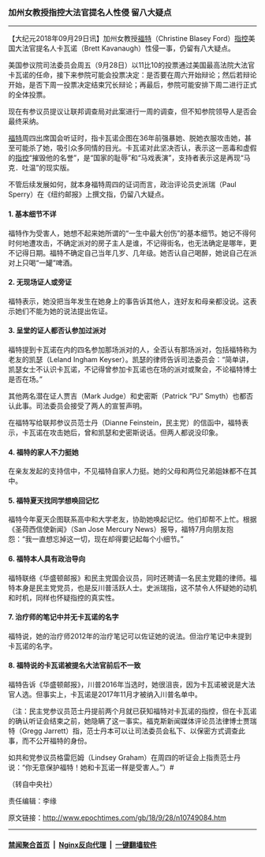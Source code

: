 ### 加州女教授指控大法官提名人性侵 留八大疑点
------------------------

<p>【大纪元2018年09月29日讯】加州女教授<a href="http://www.epochtimes.com/gb/tag/%E7%A6%8F%E7%89%B9.html">福特</a>（Christine Blasey Ford）<a href="http://www.epochtimes.com/gb/tag/%E6%8C%87%E6%8E%A7.html">指控</a>美国大法官提名人卡瓦诺（Brett Kavanaugh）性侵一事，仍留有八大疑点。</p>
<p>美国参议院司法委员会周五（9月28日）以11比10的投票通过美国最高法院大法官卡瓦诺的任命，接下来参院可能会投票决定：是否要在周六开始辩论；然后若辩论开始，是否下周一投票决定结束冗长辩论；再最后，参院可能安排下周二进行正式的全体投票。</p>
<p>现在有参议员提议让联邦调查局对此案进行一周的调查，但不知参院领导人是否会最终采纳。</p>
<p><a href="http://www.epochtimes.com/gb/tag/%E7%A6%8F%E7%89%B9.html">福特</a>周四出席国会听证时，指卡瓦诺企图在36年前强暴她、脱她衣服攻击她，甚至可能杀了她，吸引众多同情的目光。卡瓦诺对此坚决否认，表示这一恶毒和虚假的<a href="http://www.epochtimes.com/gb/tag/%E6%8C%87%E6%8E%A7.html">指控</a>“摧毁他的名誉”，是“国家的耻辱”和“马戏表演”，支持者表示这是再现“马克．吐温”的现实版。</p>
<p>不管后续发展如何，就本身福特周四的证词而言，政治评论员史派瑞（Paul Sperry）在《纽约邮报》上撰文指，仍留八大疑点。</p>
<h4>1. 基本细节不详</h4>
<p>福特作为受害人，她想不起来她所谓的“一生中最大创伤”的基本细节。她记不得何时何地遭攻击，不确定派对的房子主人是谁，不记得街名，也无法确定是哪年，更不记得日期。福特不确定自己当年几岁、几年级。她否认自己喝醉，她说自己在派对上只喝“一罐”啤酒。</p>
<h4>2. 无现场证人或旁证</h4>
<p>福特表示，她没把当年发生在她身上的事告诉其他人，连好友和母亲都没说。这表示她们不能为她的说法提出佐证。</p>
<h4>3. 呈堂的证人都否认参加过派对</h4>
<p>福特提到卡瓦诺在内的四名参加那场派对的人，全否认有那场派对，包括福特称为老友的凯瑟（Leland Ingham Keyser）。凯瑟的律师告诉司法委员会：“简单讲，凯瑟女士不认识卡瓦诺，不记得曾参加卡瓦诺也在场的派对或聚会，不论福特博士是否在场。”</p>
<p>其他两名潜在证人贾吉（Mark Judge）和史密斯（Patrick <span class="st">“PJ” </span>Smyth）也都否认此事。司法委员会接受了两人的宣誓声明。</p>
<p>在福特写给联邦参议员范士丹（Dianne Feinstein，民主党）的信函中，福特表示，卡瓦诺在攻击她后，曾和凯瑟和史密斯说话。但两人都说没印象。</p>
<h4>4. 福特的家人不力挺她</h4>
<p>在亲友发起的支持信中，不见福特自家人力挺。她的父母和两位兄弟姐妹都不在其中。</p>
<h4>5. 福特夏天找同学想唤回记忆</h4>
<p>福特今年夏天企图联系高中和大学老友，协助她唤起记忆。他们却帮不上忙。根据《圣荷西信使新闻》（San Jose Mercury News）报导，福特7月向朋友抱怨：“我一直想忘掉这一切，现在却得要记起每个小细节。”</p>
<h4>6. 福特本人具有政治导向</h4>
<p>福特联络《华盛顿邮报》和民主党国会议员，同时还聘请一名民主党籍的律师。福特本身是民主党党员，也是反川普活跃人士。史派瑞指，这不禁令人怀疑她的动机和时机，同样也怀疑指控的真实性。</p>
<h4>7. 治疗师的笔记中并无卡瓦诺的名字</h4>
<p>福特说，她的治疗师2012年的治疗笔记可以佐证她的说法。但治疗笔记中未提到卡瓦诺的名字。</p>
<h4>8. 福特说的卡瓦诺被提名大法官前后不一致</h4>
<p>福特告诉《华盛顿邮报》，川普2016年当选时，她很沮丧，因为卡瓦诺被说是大法官人选。但事实上，卡瓦诺是2017年11月才被纳入川普名单中。</p>
<p>（注：民主党参议员范士丹提前两个月就已获知福特对卡瓦诺的指控，但在卡瓦诺的确认听证会结束之前，她隐瞒了这一事实。福克斯新闻媒体评论员法律博士贾瑞特（Gregg Jarrett）指，范士丹本可以让司法委员会私下、以保密方式调查此事，而不公开福特的身份。</p>
<p>如共和党参议员格雷厄姆（Lindsey Graham）在周四的听证会上指责范士丹说：“你无意保护福特！她和卡瓦诺一样是受害人。”）#</p>
<p>（转自中央社）</p>
<p>责任编辑：李缘</p>

原文链接：http://www.epochtimes.com/gb/18/9/28/n10749084.htm


------------------------
#### [禁闻聚合首页](https://github.com/gfw-breaker/banned-news/blob/master/README.md) &nbsp;|&nbsp; [Nginx反向代理](https://github.com/gfw-breaker/open-proxy/blob/master/README.md) &nbsp;|&nbsp; [一键翻墙软件](https://github.com/gfw-breaker/nogfw/blob/master/README.md)